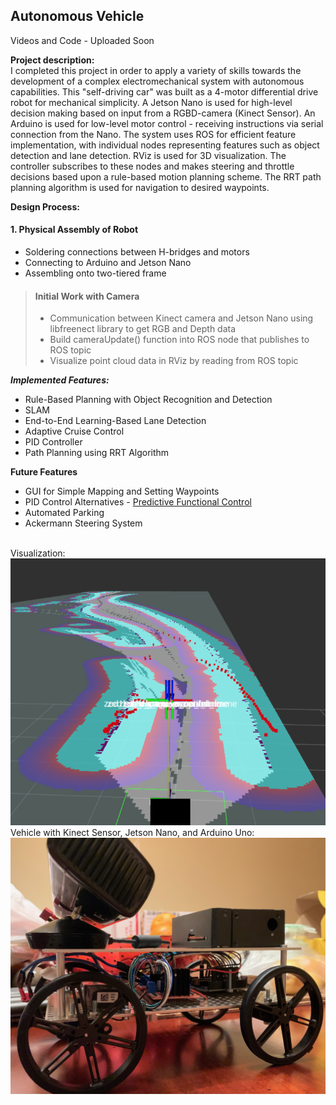 ## Autonomous Vehicle

Videos and Code - Uploaded Soon

**Project description:** <br>
I completed this project in order to apply a variety of skills towards the development of a complex electromechanical system with autonomous capabilities. This "self-driving car" was built as a 4-motor differential drive robot for mechanical simplicity. A Jetson Nano is used for high-level decision making based on input from a RGBD-camera (Kinect Sensor). An Arduino is used for low-level motor control - receiving instructions via serial connection from the Nano. The system uses ROS for efficient feature implementation, with individual nodes representing features such as object detection and lane detection. RViz is used for 3D visualization. The controller subscribes to these nodes and makes steering and throttle decisions based upon a rule-based motion planning scheme. The RRT path planning algorithm is used for navigation to desired waypoints.
<br>

**Design Process:**

#### 1. Physical Assembly of Robot
  - Soldering connections between H-bridges and motors
  - Connecting to Arduino and Jetson Nano
  - Assembling onto two-tiered frame

> #### Initial Work with Camera
> - Communication between Kinect camera and Jetson Nano using libfreenect library to get RGB and Depth data
> - Build cameraUpdate() function into ROS node that publishes to ROS topic
> - Visualize point cloud data in RViz by reading from ROS topic

***Implemented Features:*** <br>
- Rule-Based Planning with Object Recognition and Detection <br>
- SLAM <br>
- End-to-End Learning-Based Lane Detection <br>
- Adaptive Cruise Control <br>
- PID Controller <br>
- Path Planning using RRT Algorithm

**Future Features**
- GUI for Simple Mapping and Setting Waypoints
- PID Control Alternatives - [Predictive Functional Control](https://ieeexplore.ieee.org/document/7526765)
- Automated Parking
- Ackermann Steering System

<br>
Visualization:
<img src="../images/RViz.png?raw=true"/>
<br>
Vehicle with Kinect Sensor, Jetson Nano, and Arduino Uno:
<img src="../images/MobileRobot.jpeg?raw=true"/>
